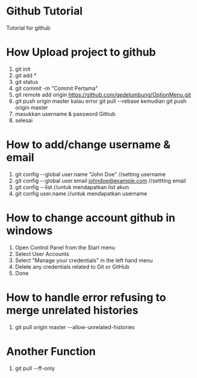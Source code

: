 # Github Tutorial
Tutorial for github

# How Upload project to github
1. git init
2. git add *
3. git status
4. git commit -m "Commit Pertama"
5. git remote add origin https://github.com/gedelumbung/OptionMenu.git
6. git push origin master kalau error git pull --rebase kemudian git push origin master
7. masukkan username & password Github
8. selesai

# How to add/change username & email
1. git config --global user.name "John Doe" //setting username
2. git config --global user.email johndoe@example.com //settting email
3. git config --list //untuk mendapatkan list akun
4. git config user.name //untuk mendapatkan username

# How to change account github in windows
1. Open Control Panel from the Start menu
2. Select User Accounts
3. Select "Manage your credentials" in the left hand menu
4. Delete any credentials related to Git or GitHub
5. Done

# How to handle error  refusing to merge unrelated histories
1. git pull origin master --allow-unrelated-histories

# Another Function
1. git pull --ff-only
